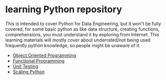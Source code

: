 # learning Python repository

This is intended to cover Python for Data Engineering, but it won't be fully covered,
for some basic python as like data structure, creating functions, comprehensions, you must understand it by exploring from Internet.
This learning materials will mostly cover about underrated/not being used frequently python knowledge, so people might be unaware of it.

- [Object Oriented Programming](oop)
- [Functional Programming](functional-programming)
- [Unit Testing](unit-testing)
- [Scaling Python](scaling-python)
